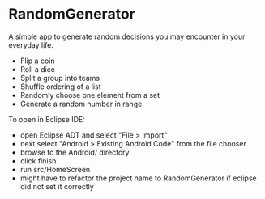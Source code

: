 RandomGenerator
===============
A simple app to generate random decisions you may encounter in your everyday life.
- Flip a coin
- Roll a dice
- Split a group into teams
- Shuffle ordering of a list
- Randomly choose one element from a set
- Generate a random number in range

To open in Eclipse IDE:
- open Eclipse ADT and select "File > Import"
- next select "Android > Existing Android Code" from the file chooser
- browse to the Android/ directory
- click finish
- run src/HomeScreen
- might have to refactor the project name to RandomGenerator if eclipse did not set it correctly
